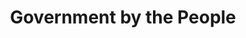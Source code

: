 ---
pid: LS16
title: Government by the People
location_transcription: Benjamin Franklin Parkway
zipcode: '19103'
outside_phl: 
neighborhood: Rittenhouse Square,Avenue of The Arts,Logan Square,Fitler Square
age: '70'
age_range: 70+
instagram: 
image_file_name: LS_16.jpg
proposal_transcription: |-
  Mayor Frank Rizzo said, //It'sthe ugliest thing I ever saw, // so it's still my favorite.
  As Americans, we were wrong to a statue of Saddam Hussein in order to redefine and reshape our relationship with Iraq, and I wish we could reshape our own sense of ourselves with less violent iconoclasm and more intense self-examination. I write this while surrounded by large monuments with mixed origins and mixed meanings. Btw, I like to black power comb now standing near Rizzo's rather flattering statue.
topic: Art,Culture,History,Inclusivity,Social Justice
topic_summary: 0, 0, 0, 0, 0
type: Conceptual,Other No Form
keywords_other: self-examination, critical
credit: 
image_labels: 
twitter: 
facebook: 
permalink: "/monuments/ls16/"
layout: item-page
---